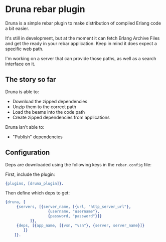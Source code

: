 # Druna rebar plugin

Druna is a simple rebar plugin to make distribution of
compiled Erlang code a bit easier.

It's still in development, but at the moment it can fetch
Erlang Archive Files and get the ready in your rebar
application. Keep in mind it does expect a specific
web path.

I'm working on a server that can provide those paths, as
well as a search interface on it.

## The story so far

Druna is able to:

* Download the zipped dependencies
* Unzip them to the correct path
* Load the beams into the code path
* Create zipped dependencies from applications


Druna isn't able to:

* "Publish" dependencies

## Configuration

Deps are downloaded using the following keys in the `rebar.config` file:

First, include the plugin:

``` erlang
{plugins, [druna_plugin]}.
```

Then define which deps to get:

``` erlang
{druna, [
	 {servers, [{server_name, [{url, "http_server_url"},
				   {username, "username"},
				   {password, "password"}]}
	 	   ]},
	 {deps, [{app_name, [{vsn, "vsn"}, {server, server_name}]}
		]}
	]}.
```

